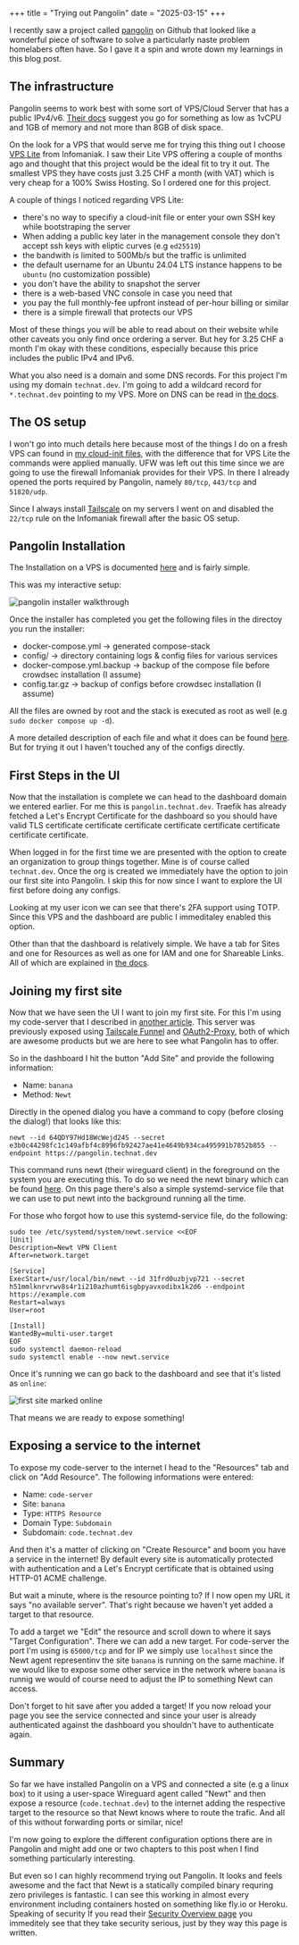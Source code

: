 +++
title =  "Trying out Pangolin"
date = "2025-03-15"
+++

I recently saw a project called [pangolin](https://github.com/fosrl/pangolin) on Github that looked like a wonderful piece of software to solve a particularly naste problem homelabers often have. So I gave it a spin and wrote down my learnings in this blog post.

## The infrastructure

Pangolin seems to work best with some sort of VPS/Cloud Server that has a public IPv4/v6. [Their docs](https://docs.fossorial.io/Getting%20Started/choosing-a-vps) suggest you go for something as low as 1vCPU and 1GB of memory and not more than 8GB of disk space.

On the look for a VPS that would serve me for trying this thing out I choose [VPS Lite](https://www.infomaniak.com/en/hosting/vps-lite) from Infomaniak. I saw their Lite VPS offering a couple of months ago and thought that this project would be the ideal fit to try it out. The smallest VPS they have costs just 3.25 CHF a month (with VAT) which is very cheap for a 100% Swiss Hosting. So I ordered one for this project.

A couple of things I noticed regarding VPS Lite:
- there's no way to specifiy a cloud-init file or enter your own SSH key while bootstraping the server
- When adding a public key later in the management console they don't accept ssh keys with eliptic curves (e.g `ed25519`)
- the bandwith is limited to 500Mb/s but the traffic is unlimited
- the default username for an Ubuntu 24.04 LTS instance happens to be `ubuntu` (no customization possible)
- you don't have the ability to snapshot the server
- there is a web-based VNC console in case you need that
- you pay the full monthly-fee upfront instead of per-hour billing or similar
- there is a simple firewall that protects our VPS

Most of these things you will be able to read about on their website while other caveats you only find once ordering a server. But hey for 3.25 CHF a month I'm okay with these conditions, especially because this price includes the public IPv4 and IPv6. 

What you also need is a domain and some DNS records. For this project I'm using my domain `technat.dev`. I'm going to add a wildcard record for `*.technat.dev` pointing to my VPS. More on DNS can be read in [the docs](https://docs.fossorial.io/Getting%20Started/dns-networking).

## The OS setup

I won't go into much details here because most of the things I do on a fresh VPS can found in [my cloud-init files](https://technat.ch/posts/cloud_init/), with the difference that for VPS Lite the commands were applied manually. UFW was left out this time since we are going to use the firewall Infomaniak provides for their VPS. In there I already opened the ports required by Pangolin, namely `80/tcp`, `443/tcp` and `51820/udp`.

Since I always install [Tailscale](https://tailscale.com) on my servers I went on and disabled the `22/tcp` rule on the Infomaniak firewall after the basic OS setup. 

## Pangolin Installation

The Installation on a VPS is documented [here](https://docs.fossorial.io/Getting%20Started/quick-install) and is fairly simple.

This was my interactive setup:

![pangolin installer walkthrough](../../static/images/pangolin-installer.png)

Once the installer has completed you get the following files in the directoy you run the installer:

- docker-compose.yml -> generated compose-stack
- config/ -> directory containing logs & config files for various services
- docker-compose.yml.backup -> backup of the compose file before crowdsec installation (I assume)
- config.tar.gz -> backup of configs before crowdsec installation (I assume)

All the files are owned by root and the stack is executed as root as well (e.g `sudo docker compose up -d`).

A more detailed description of each file and what it does can be found [here](https://docs.fossorial.io/Getting%20Started/Manual%20Install%20Guides/docker-compose). But for trying it out I haven't touched any of the configs directly.

## First Steps in the UI 

Now that the installation is complete we can head to the dashboard domain we entered earlier. For me this is `pangolin.technat.dev`. Traefik has already fetched a Let's Encrypt Certificate for the dashboard so you should have valid TLS certificate certificate certificate certificate certificate certificate certificate certificate. 

When logged in for the first time we are presented with the option to create an organization to group things together. Mine is of course called `technat.dev`. Once the org is created we immediately have the option to join our first site into Pangolin. I skip this for now since I want to explore the UI first before doing any configs.

Looking at my user icon we can see that there's 2FA support using TOTP. Since this VPS and the dashboard are public I immeditaley enabled this option.

Other than that the dashboard is relatively simple. We have a tab for Sites and one for Resources as well as one for IAM and one for Shareable Links. All of which are explained in [the docs](https://docs.fossorial.io/Getting%20Started/quick-setup).

## Joining my first site

Now that we have seen the UI I want to join my first site.  For this I'm using my code-server that I described in [another article](https://technat.ch/posts/remote-coding/). This server was previously exposed using [Tailscale Funnel](https://tailscale.com/kb/1223/funnel) and [OAuth2-Proxy](https://github.com/oauth2-proxy/oauth2-proxy), both of which are awesome products but we are here to see what Pangolin has to offer.

So in the dashboard I hit the button "Add Site" and provide the following information:
- Name: `banana`
- Method: `Newt`

Directly in the opened dialog you have a command to copy (before closing the dialog!) that looks like this:

```console
newt --id 64QDY97Hd18WcWejd24S --secret e3b0c44298fc1c149afbf4c8996fb92427ae41e4649b934ca495991b7852b855 --endpoint https://pangolin.technat.dev
```

This command runs newt (their wireguard client) in the foreground on the system you are executing this. To do so we need the newt binary which can be found [here](https://docs.fossorial.io/Newt/install). On this page there's also a simple systemd-service file that we can use to put newt into the background running all the time. 

For those who forgot how to use this systemd-service file, do the following:

```console
sudo tee /etc/systemd/system/newt.service <<EOF
[Unit]
Description=Newt VPN Client
After=network.target

[Service]
ExecStart=/usr/local/bin/newt --id 31frd0uzbjvp721 --secret h51mmlknrvrwv8s4r1i210azhumt6isgbpyavxodibx1k2d6 --endpoint https://example.com
Restart=always
User=root

[Install]
WantedBy=multi-user.target
EOF
sudo systemctl daemon-reload
sudo systemctl enable --now newt.service
```

Once it's running we can go back to the dashboard and see that it's listed as `online`:

![first site marked online](../../static/images/first-site-online.png)

That means we are ready to expose something!

## Exposing a service to the internet

To expose my code-server to the internet I head to the "Resources" tab and click on "Add Resource". The following informations were entered:
- Name: `code-server`
- Site: `banana`
- Type: `HTTPS Resource`
- Domain Type: `Subdomain`
- Subdomain: `code.technat.dev`

And then it's a matter of clicking on "Create Resource" and boom you have a service in the internet! By default every site is automatically protected with authentication and a Let's Encrypt certificate that is obtained using HTTP-01 ACME challenge.

But wait a minute, where is the resource pointing to? If I now open my URL it says "no available server". That's right because we haven't yet added a target to that resource.

To add a target we "Edit" the resource and scroll down to where it says "Target Configuration". There we can add a new target. For code-server the port I'm using is `65000/tcp` and for IP we simply use `localhost` since the Newt agent representinv the site `banana` is running on the same machine. If we would like to expose some other service in the network where `banana` is runnig we would of course need to adjust the IP to something Newt can access.

Don't forget to hit save after you added a target! If you now reload your page you see the service connected and since your user is already authenticated against the dashboard you shouldn't have to authenticate again.

## Summary

So far we have installed Pangolin on a VPS and connected a site (e.g a linux box) to it using a user-space Wireguard agent called "Newt" and then expose a resource (`code.technat.dev`) to the internet adding the respective target to the resource so that Newt knows where to route the trafic. And all of this without forwarding ports or similar, nice!

I'm now going to explore the different configuration options there are in Pangolin and might add one or two chapters to this post when I find something particularly interesting.

But even so I can highly recommend trying out Pangolin. It looks and feels awesome and the fact that Newt is a statically compiled binary requring zero privileges is fantastic. I can see this working in almost every environment including containers hosted on something like fly.io or Heroku. Speaking of security If you read their [Security Overview page](https://docs.fossorial.io/Newt/security) you immeditely see that they take security serious, just by they way this page is written.